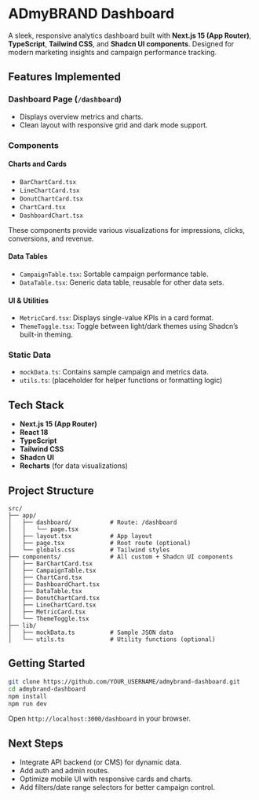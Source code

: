 
# ADmyBRAND Dashboard

A sleek, responsive analytics dashboard built with **Next.js 15 (App Router)**, **TypeScript**, **Tailwind CSS**, and **Shadcn UI components**. Designed for modern marketing insights and campaign performance tracking.

## Features Implemented

### Dashboard Page (`/dashboard`)
- Displays overview metrics and charts.
- Clean layout with responsive grid and dark mode support.

### Components

####  Charts and Cards
- `BarChartCard.tsx`
- `LineChartCard.tsx`
- `DonutChartCard.tsx`
- `ChartCard.tsx`
- `DashboardChart.tsx`

These components provide various visualizations for impressions, clicks, conversions, and revenue.

####  Data Tables
- `CampaignTable.tsx`: Sortable campaign performance table.
- `DataTable.tsx`: Generic data table, reusable for other data sets.

####  UI & Utilities
- `MetricCard.tsx`: Displays single-value KPIs in a card format.
- `ThemeToggle.tsx`: Toggle between light/dark themes using Shadcn’s built-in theming.

### Static Data
- `mockData.ts`: Contains sample campaign and metrics data.
- `utils.ts`: (placeholder for helper functions or formatting logic)

## Tech Stack

- **Next.js 15 (App Router)**
- **React 18**
- **TypeScript**
- **Tailwind CSS**
- **Shadcn UI**
- **Recharts** (for data visualizations)

## Project Structure

```
src/
├── app/
│   ├── dashboard/           # Route: /dashboard
│   │   └── page.tsx
│   ├── layout.tsx           # App layout
│   ├── page.tsx             # Root route (optional)
│   └── globals.css          # Tailwind styles
├── components/              # All custom + Shadcn UI components
│   ├── BarChartCard.tsx
│   ├── CampaignTable.tsx
│   ├── ChartCard.tsx
│   ├── DashboardChart.tsx
│   ├── DataTable.tsx
│   ├── DonutChartCard.tsx
│   ├── LineChartCard.tsx
│   ├── MetricCard.tsx
│   └── ThemeToggle.tsx
├── lib/
│   ├── mockData.ts          # Sample JSON data
│   └── utils.ts             # Utility functions (optional)

````

##  Getting Started

```bash
git clone https://github.com/YOUR_USERNAME/admybrand-dashboard.git
cd admybrand-dashboard
npm install
npm run dev
````

Open `http://localhost:3000/dashboard` in your browser.

## Next Steps

* Integrate API backend (or CMS) for dynamic data.
* Add auth and admin routes.
* Optimize mobile UI with responsive cards and charts.
* Add filters/date range selectors for better campaign control.



